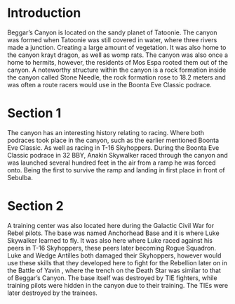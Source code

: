 # Introduction

Beggar’s Canyon is located on the sandy planet of Tatoonie.
The canyon was formed when Tatoonie was still covered in water, where three rivers made a junction.
Creating a large amount of vegetation.
It was also home to the canyon krayt dragon, as well as womp rats.
The canyon was also once a home to hermits, however, the residents of Mos Espa rooted them out of the canyon.
A noteworthy structure within the canyon is a rock formation inside the canyon called Stone Needle, the rock formation rose to 18.2 meters and was often a route racers would use in the Boonta Eve Classic podrace.

# Section 1

The canyon has an interesting history relating to racing.
Where both podraces took place in the canyon, such as the earlier mentioned Boonta Eve Classic.
As well as racing in T-16 Skyhoppers.
During the Boonta Eve Classic podrace in 32 BBY, Anakin Skywalker raced through the canyon and was launched several hundred feet in the air from a ramp he was forced onto.
Being the first to survive the ramp and landing in first place in front of Sebulba.

# Section 2

A training center was also located here during the Galactic Civil War for Rebel pilots.
The base was named Anchorhead Base and it is where Luke Skywalker learned to fly.
It was also here where Luke raced against his peers in T-16 Skyhoppers, these peers later becoming Rogue Squadron.
Luke and Wedge Antilles both damaged their Skyhoppers, however would use these skills that they developed here to fight for the Rebellion later on in the Battle of Yavin , where the trench on the Death Star was similar to that of Beggar’s Canyon.
The base itself was destroyed by TIE fighters, while training pilots were hidden in the canyon due to their training.
The TIEs were later destroyed by the trainees.

